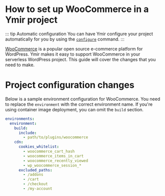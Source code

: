# How to set up WooCommerce in a Ymir project

::: tip Automatic configuration
You can have Ymir configure your project automatically for you by using the [`configure`][2] command.
:::

[WooCommerce][1] is a popular open source e-commerce platform for WordPress. Ymir makes it easy to support WooCommerce in your serverless WordPress project. This guide will cover the changes that you need to make.

# Project configuration changes

Below is a sample environment configuration for WooCommerce. You need to replace the `environment` with the correct environment name. If you're using container image deployment, you can omit the `build` section.

```yml
environments:
  environment:
    build:
      include:
        - path/to/plugins/woocommerce
    cdn:
      cookies_whitelist:
        - woocommerce_cart_hash
        - woocommerce_items_in_cart
        - woocommerce_recently_viewed
        - wp_woocommerce_session_*
      excluded_paths:
        - /addons
        - /cart
        - /checkout
        - /my-account
```

[1]: https://woocommerce.com/
[2]: ../reference/ymir-cli.md#project-configure-configure
